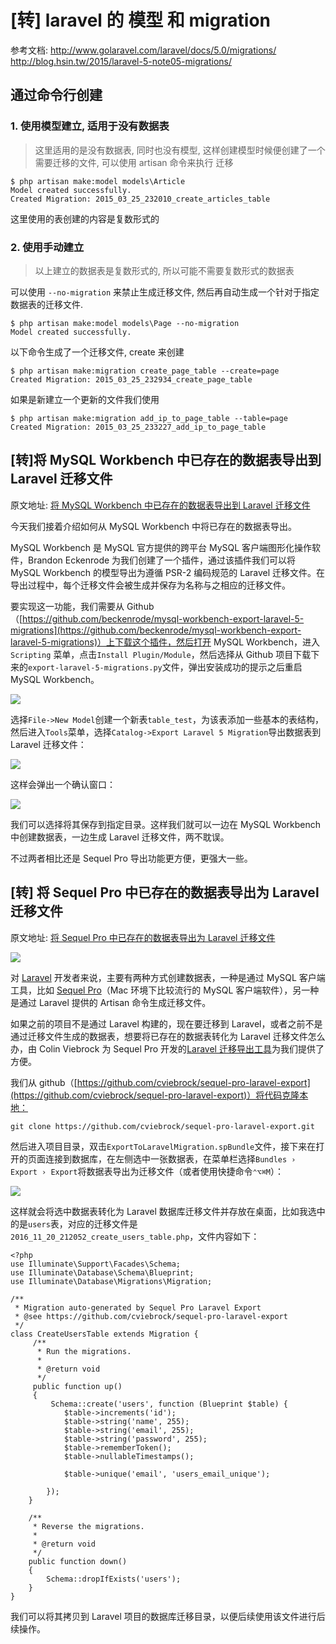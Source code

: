 # [转] laravel 的 模型 和 migration

参考文档:
http://www.golaravel.com/laravel/docs/5.0/migrations/
http://blog.hsin.tw/2015/laravel-5-note05-migrations/

## 通过命令行创建

### 1. 使用模型建立, 适用于没有数据表

> 这里适用的是没有数据表, 同时也没有模型, 这样创建模型时候便创建了一个 需要迁移的文件, 可以使用 artisan 命令来执行 迁移

```
$ php artisan make:model models\Article
Model created successfully.
Created Migration: 2015_03_25_232010_create_articles_table
```

这里使用的表创建的内容是复数形式的

### 2. 使用手动建立

> 以上建立的数据表是复数形式的, 所以可能不需要复数形式的数据表

可以使用 `--no-migration` 来禁止生成迁移文件, 然后再自动生成一个针对于指定数据表的迁移文件.

```
$ php artisan make:model models\Page --no-migration
Model created successfully.
```

以下命令生成了一个迁移文件, create 来创建

```
$ php artisan make:migration create_page_table --create=page
Created Migration: 2015_03_25_232934_create_page_table
```

如果是新建立一个更新的文件我们使用

```
$ php artisan make:migration add_ip_to_page_table --table=page
Created Migration: 2015_03_25_233227_add_ip_to_page_table
```

## [转]将 MySQL Workbench 中已存在的数据表导出到 Laravel 迁移文件

原文地址: [将 MySQL Workbench 中已存在的数据表导出到 Laravel 迁移文件](http://laravelacademy.org/post/6486.html)

今天我们接着介绍如何从 MySQL Workbench 中将已存在的数据表导出。

MySQL Workbench 是 MySQL 官方提供的跨平台 MySQL 客户端图形化操作软件，Brandon Eckenrode 为我们创建了一个插件，通过该插件我们可以将 MySQL Workbench 的模型导出为遵循 PSR-2 编码规范的 Laravel 迁移文件。在导出过程中，每个迁移文件会被生成并保存为名称与之相应的迁移文件。

要实现这一功能，我们需要从 Github（[https://github.com/beckenrode/mysql-workbench-export-laravel-5-migrations](https://github.com/beckenrode/mysql-workbench-export-laravel-5-migrations)）上下载这个插件，然后打开 MySQL Workbench，进入 `Scripting` 菜单，点击`Install Plugin/Module`，然后选择从 Github 项目下载下来的`export-laravel-5-migrations.py`文件，弹出安装成功的提示之后重启 MySQL Workbench。

![](https://file.wulicode.com/note/2021/11-11/15-51-31061.png)

选择`File->New Model`创建一个新表`table_test`，为该表添加一些基本的表结构，然后进入`Tools`菜单，选择`Catalog->Export Laravel 5 Migration`导出数据表到 Laravel 迁移文件：

![](https://file.wulicode.com/note/2021/11-11/15-51-48851.png)

这样会弹出一个确认窗口：

![](https://file.wulicode.com/note/2021/11-11/15-52-03001.png)

我们可以选择将其保存到指定目录。这样我们就可以一边在 MySQL Workbench 中创建数据表，一边生成 Laravel 迁移文件，两不耽误。

不过两者相比还是 Sequel Pro 导出功能更方便，更强大一些。

## [转] 将 Sequel Pro 中已存在的数据表导出为 Laravel 迁移文件

原文地址: [将 Sequel Pro 中已存在的数据表导出为 Laravel 迁移文件](http://laravelacademy.org/post/6481.html)

![](https://file.wulicode.com/note/2021/11-11/15-52-34779.png)

对 [Laravel](http://laravelacademy.org/tags/laravel "View all posts in Laravel") 开发者来说，主要有两种方式创建数据表，一种是通过 MySQL 客户端工具，比如 [Sequel Pro](http://laravelacademy.org/tags/sequel-pro "View all posts in Sequel Pro")（Mac 环境下比较流行的 MySQL 客户端软件），另一种是通过 Laravel 提供的 Artisan 命令生成迁移文件。

如果之前的项目不是通过 Laravel 构建的，现在要迁移到 Laravel，或者之前不是通过迁移文件生成的数据表，想要将已存在的数据表转化为 Laravel 迁移文件怎么办，由 Colin Viebrock 为 Sequel Pro 开发的[Laravel 迁移导出工具](https://github.com/cviebrock/sequel-pro-laravel-export)为我们提供了方便。

我们从 github（[https://github.com/cviebrock/sequel-pro-laravel-export](https://github.com/cviebrock/sequel-pro-laravel-export)）将代码克隆本地：

```
git clone https://github.com/cviebrock/sequel-pro-laravel-export.git
```

然后进入项目目录，双击`ExportToLaravelMigration.spBundle`文件，接下来在打开的页面连接到数据库，在左侧选中一张数据表，在菜单栏选择`Bundles › Export › Export`将数据表导出为迁移文件（或者使用快捷命令`⌃⌥⌘M`）：

![](https://file.wulicode.com/note/2021/11-11/15-52-52801.png)

这样就会将选中数据表转化为 Laravel 数据库迁移文件并存放在桌面，比如我选中的是`users`表，对应的迁移文件是`2016_11_20_212052_create_users_table.php`，文件内容如下：

```
<?php
use Illuminate\Support\Facades\Schema;
use Illuminate\Database\Schema\Blueprint;
use Illuminate\Database\Migrations\Migration;

/**
 * Migration auto-generated by Sequel Pro Laravel Export
 * @see https://github.com/cviebrock/sequel-pro-laravel-export
 */
class CreateUsersTable extends Migration {
     /**
      * Run the migrations.
      *
      * @return void
      */
     public function up()
     {
         Schema::create('users', function (Blueprint $table) {
            $table->increments('id');
            $table->string('name', 255);
            $table->string('email', 255);
            $table->string('password', 255);
            $table->rememberToken();
            $table->nullableTimestamps();

            $table->unique('email', 'users_email_unique');

        });
    }

    /**
     * Reverse the migrations.
     *
     * @return void
     */
    public function down()
    {
        Schema::dropIfExists('users');
    }
}
```

我们可以将其拷贝到 Laravel 项目的数据库迁移目录，以便后续使用该文件进行后续操作。
